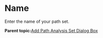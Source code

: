 # Name

Enter the name of your path set.

**Parent topic:**[Add Path Analysis Set Dialog Box](GUID-156D36C0-7891-413E-9856-36C3E73AB8F2.md)

